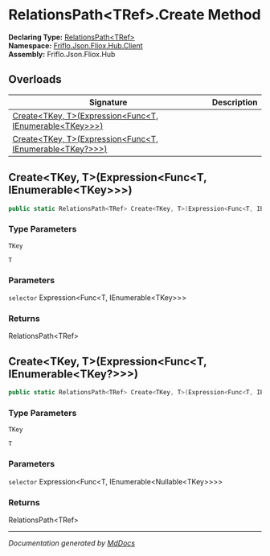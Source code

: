 ﻿<!--  
  <auto-generated>   
    The contents of this file were generated by a tool.  
    Changes to this file may be list if the file is regenerated  
  </auto-generated>   
-->

# RelationsPath\<TRef\>.Create Method

**Declaring Type:** [RelationsPath\<TRef\>](../index.md)  
**Namespace:** [Friflo.Json.Fliox.Hub.Client](../../index.md)  
**Assembly:** Friflo.Json.Fliox.Hub

## Overloads

| Signature                                                                                                        | Description |
| ---------------------------------------------------------------------------------------------------------------- | ----------- |
| [Create\<TKey, T\>(Expression\<Func\<T, IEnumerable\<TKey\>\>\>)](#createtkey-texpressionfunct-ienumerabletkey)  |             |
| [Create\<TKey, T\>(Expression\<Func\<T, IEnumerable\<TKey?\>\>\>)](#createtkey-texpressionfunct-ienumerabletkey) |             |

## Create\<TKey, T\>(Expression\<Func\<T, IEnumerable\<TKey\>\>\>)

```csharp
public static RelationsPath<TRef> Create<TKey, T>(Expression<Func<T, IEnumerable<TKey>>> selector);
```

### Type Parameters

`TKey`

`T`

### Parameters

`selector`  Expression\<Func\<T, IEnumerable\<TKey\>\>\>

### Returns

RelationsPath\<TRef\>

## Create\<TKey, T\>(Expression\<Func\<T, IEnumerable\<TKey?\>\>\>)

```csharp
public static RelationsPath<TRef> Create<TKey, T>(Expression<Func<T, IEnumerable<TKey?>>> selector);
```

### Type Parameters

`TKey`

`T`

### Parameters

`selector`  Expression\<Func\<T, IEnumerable\<Nullable\<TKey\>\>\>\>

### Returns

RelationsPath\<TRef\>

___

*Documentation generated by [MdDocs](https://github.com/ap0llo/mddocs)*
